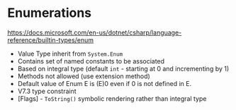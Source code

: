 # Enumerations
https://docs.microsoft.com/en-us/dotnet/csharp/language-reference/builtin-types/enum
- Value Type inherit from ```System.Enum```
- Contains set of named constants to be associated
- Based on integral type (default ```int``` - starting at 0 and incrementing by 1)
- Methods not allowed (use extension method)
- Default value of Enum E is (E)0 even if 0 is not defined in E.
- V7.3 type constraint
- \[Flags\] - ```ToString()``` symbolic rendering rather than integral type

